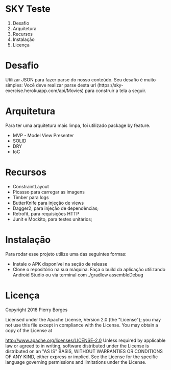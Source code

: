 SKY Teste
=========

1. Desafio
2. Arquitetura
3. Recursos
4. Instalação
5. Licença

Desafio
=======

Utilizar JSON para fazer parse do nosso conteúdo.
Seu desafio é muito simples: Você deve realizar parse desta url (https://sky-
exercise.herokuapp.com/api/Movies) para construir a tela a seguir.

Arquitetura
===========

Para ter uma arquitetura mais limpa, foi utilizado package by feature.

- MVP - Model View Presenter
- SOLID
- DRY
- IoC

Recursos
========

- ConstraintLayout
- Picasso para carregar as imagens
- Timber para logs
- ButterKnife para injeção de views
- Dagger2, para injeção de dependências;
- Retrofit, para requisições HTTP
- Junit e Mockito, para testes unitários;

Instalação
==========

Para rodar esse projeto utilize uma das seguintes formas:

- Instale o APK disponível na seção de release
- Clone o repositório na sua máquina. Faça o build da aplicação utilizando Android Studio ou via terminal com ./gradlew assembleDebug

Licença
=======

Copyright 2018 Pierry Borges

Licensed under the Apache License, Version 2.0 (the "License"); you may not use this file except in compliance with the License. You may obtain a copy of the License at

http://www.apache.org/licenses/LICENSE-2.0
Unless required by applicable law or agreed to in writing, software distributed under the License is distributed on an "AS IS" BASIS, WITHOUT WARRANTIES OR CONDITIONS OF ANY KIND, either express or implied. See the License for the specific language governing permissions and limitations under the License.

